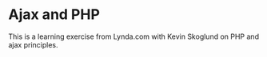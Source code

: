 # Ajax and PHP

This is a learning exercise from Lynda.com with Kevin Skoglund on PHP and ajax principles. 

